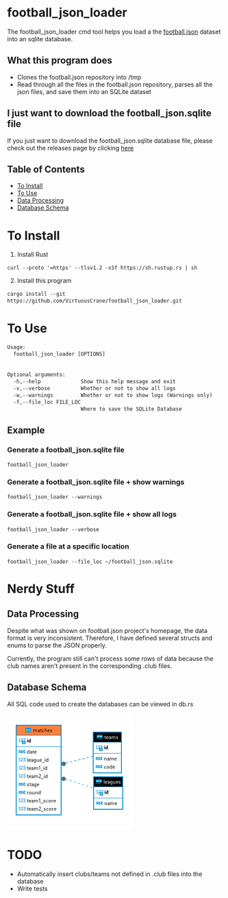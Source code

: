 # football_json_loader
The football_json_loader cmd tool helps you load a the [football.json](https://github.com/openfootball/football.json) dataset into an sqlite database.

## What this program does
- Clones the football.json repository into /tmp
- Read through all the files in the football.json repository, parses all the json files, and save them into an SQLite dataset

## I just want to download the football_json.sqlite file
If you just want to download the football_json.sqlite database file, please check out the releases page by clicking [here](https://github.com/VirtuousCrane/football_json_loader/releases/latest)

## Table of Contents
- [To Install](#to-install)
- [To Use](#to-use)
- [Data Processing](#data-processing)
- [Database Schema](#database-schema)

# To Install
1) Install Rust
```
curl --proto '=https' --tlsv1.2 -sSf https://sh.rustup.rs | sh
```

2) Install this program
```
cargo install --git https://github.com/VirtuousCrane/football_json_loader.git
```

# To Use
```
Usage:
  football_json_loader [OPTIONS]


Optional arguments:
  -h,--help             Show this help message and exit
  -v,--verbose          Whether or not to show all logs
  -w,--warnings         Whether or not to show logs (Warnings only)
  -f,--file_loc FILE_LOC
                        Where to save the SQLite Database
```

## Example
### Generate a football_json.sqlite file
```
football_json_loader
```

### Generate a football_json.sqlite file + show warnings
```
football_json_loader --warnings
```

### Generate a football_json.sqlite file + show all logs
```
football_json_loader --verbose
```

### Generate a file at a specific location
```
football_json_loader --file_loc ~/football_json.sqlite
```

# Nerdy Stuff
## Data Processing
Despite what was shown on football.json project's homepage, the data format is very inconsistent. Therefore, I have defined several structs and enums to parse the JSON properly.

Currently, the program still can't process some rows of data because the club names aren't present in the corresponding .club files.

## Database Schema
All SQL code used to create the databases can be viewed in db.rs

![Database Schema](./assets/football_json_db_schema.png)

# TODO
- Automatically insert clubs/teams not defined in .club files into the database
- Write tests
